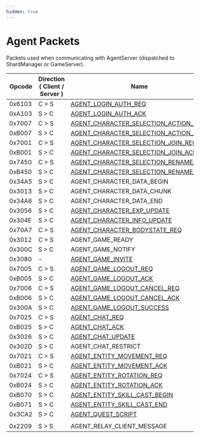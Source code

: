 ```yaml
---
hidden: true
---
```


# Agent Packets

Packets used when communicating with AgentServer (dispatched to ShardManager or GameServer).

<table data-full-width="false">
	<thead>
		<tr>
			<th width="100">Opcode</th>
			<th width="215">Direction ( Client / Server )</th>
			<th>Name</th>
		</tr>
	</thead>
	<tbody>
		<tr><td>0x6103</td><td>C > S</td><td><a href="agent_login_auth_req.md">AGENT_LOGIN_AUTH_REQ</a></td></tr>
		<tr><td>0xA103</td><td>S > C</td><td><a href="agent_login_auth_ack.md">AGENT_LOGIN_AUTH_ACK</a></td></tr>
		<tr><td>0x7007</td><td>C > S</td><td><a href="agent_character_selection_action_req.md">AGENT_CHARACTER_SELECTION_ACTION_REQ</a></td></tr>
		<tr><td>0xB007</td><td>S > C</td><td><a href="agent_character_selection_action_ack.md">AGENT_CHARACTER_SELECTION_ACTION_ACK</a></td></tr>
		<tr><td>0x7001</td><td>C > S</td><td><a href="agent_character_selection_join_req.md">AGENT_CHARACTER_SELECTION_JOIN_REQ</a></td></tr>
		<tr><td>0xB001</td><td>S > C</td><td><a href="agent_character_selection_join_ack.md">AGENT_CHARACTER_SELECTION_JOIN_ACK</a></td></tr>
		<tr><td>0x7450</td><td>C > S</td><td><a href="agent_character_selection_rename_req.md">AGENT_CHARACTER_SELECTION_RENAME_REQ</a></td></tr>
		<tr><td>0xB450</td><td>S > C</td><td><a href="agent_character_selection_rename_ack.md">AGENT_CHARACTER_SELECTION_RENAME_ACK</a></td></tr>
		<tr><td>0x34A5</td><td>S > C</td><td>AGENT_CHARACTER_DATA_BEGIN</td></tr>
		<tr><td>0x3013</td><td>S > C</td><td>AGENT_CHARACTER_DATA_CHUNK</td></tr>
		<tr><td>0x34A6</td><td>S > C</td><td>AGENT_CHARACTER_DATA_END</td></tr>
		<tr><td>0x3056</td><td>S > C</td><td><a href="agent_character_exp_update.md">AGENT_CHARACTER_EXP_UPDATE</a></td></tr>
		<tr><td>0x304E</td><td>S > C</td><td><a href="agent_character_info_update.md">AGENT_CHARACTER_INFO_UPDATE</a></td></tr>
		<tr><td>0x70A7</td><td>C > S</td><td><a href="agent_character_bodystate_req.md">AGENT_CHARACTER_BODYSTATE_REQ</a></td></tr>
		<tr><td>0x3012</td><td>C > S</td><td>AGENT_GAME_READY</td></tr>
		<tr><td>0x300C</td><td>S > C</td><td>AGENT_GAME_NOTIFY</td></tr>
		<tr><td>0x3080</td><td>-</td><td><a href="agent_game_invite.md">AGENT_GAME_INVITE</a></td></tr>
		<tr><td>0x7005</td><td>C > S</td><td><a href="agent_game_logout_req.md">AGENT_GAME_LOGOUT_REQ</a></td></tr>
		<tr><td>0xB005</td><td>S > C</td><td><a href="agent_game_logout_ack.md">AGENT_GAME_LOGOUT_ACK</a></td></tr>
		<tr><td>0x7006</td><td>C > S</td><td><a href="agent_game_logout_cancel_req.md">AGENT_GAME_LOGOUT_CANCEL_REQ</a></td></tr>
		<tr><td>0xB006</td><td>S > C</td><td><a href="agent_game_logout_cancel_ack.md">AGENT_GAME_LOGOUT_CANCEL_ACK</a></td></tr>
		<tr><td>0x300A</td><td>S > C</td><td><a href="agent_game_logout_success.md">AGENT_GAME_LOGOUT_SUCCESS</a></td></tr>
		<tr><td>0x7025</td><td>C > S</td><td><a href="agent_chat_req.md">AGENT_CHAT_REQ</a></td></tr>
		<tr><td>0xB025</td><td>S > C</td><td><a href="agent_chat_ack.md">AGENT_CHAT_ACK</a></td></tr>
		<tr><td>0x3026</td><td>S > C</td><td><a href="agent_chat_update.md">AGENT_CHAT_UPDATE</a></td></tr>
		<tr><td>0x302D</td><td>S > C</td><td>AGENT_CHAT_RESTRICT</td></tr>
		<tr><td>0x7021</td><td>C > S</td><td><a href="agent_entity_movement_req.md">AGENT_ENTITY_MOVEMENT_REQ</a></td></tr>
		<tr><td>0xB021</td><td>S > C</td><td><a href="agent_entity_movement_ack.md">AGENT_ENTITY_MOVEMENT_ACK</a></td></tr>
		<tr><td>0x7024</td><td>C > S</td><td><a href="agent_entity_rotation_req.md">AGENT_ENTITY_ROTATION_REQ</a></td></tr>
		<tr><td>0xB024</td><td>S > C</td><td><a href="agent_entity_rotation_ack.md">AGENT_ENTITY_ROTATION_ACK</a></td></tr>
		<tr><td>0xB070</td><td>S > C</td><td><a href="agent_entity_skill_cast_begin.md">AGENT_ENTITY_SKILL_CAST_BEGIN</a></td></tr>
		<tr><td>0xB071</td><td>S > C</td><td><a href="agent_entity_skill_cast_end.md">AGENT_ENTITY_SKILL_CAST_END</a></td></tr>
		<tr><td>0x3CA2</td><td>S > C</td><td><a href="agent_quest_script.md">AGENT_QUEST_SCRIPT</a></td></tr>
		<tr><td></td><td></td><td></td></tr>
		<tr><td>0x2209</td><td>S > S</td><td>AGENT_RELAY_CLIENT_MESSAGE</td></tr>
	</tbody>
</table>